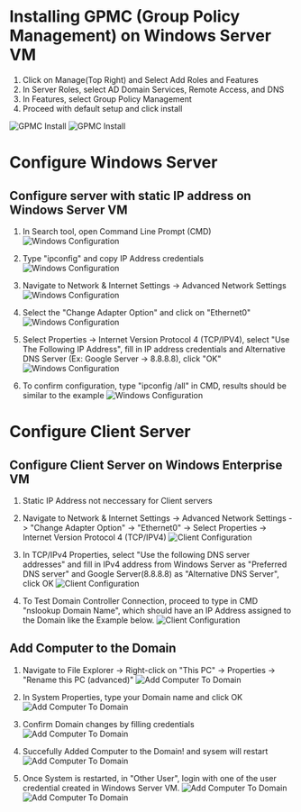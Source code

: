 # Installing GPMC (Group Policy Management) on Windows Server VM

1. Click on Manage(Top Right) and Select Add Roles and Features
2. In Server Roles, select AD Domain Services, Remote Access, and DNS
3. In Features, select Group Policy Management
4. Proceed with default setup and click install

![GPMC Install](../../ad-windows-server-lab/docs/screenshots/active-directory-install-1.png)
![GPMC Install](../../ad-windows-server-lab/docs/screenshots/active-directory-install-2.png)

# Configure Windows Server 

## Configure server with static IP address on Windows Server VM

1. In Search tool, open Command Line Prompt (CMD)
![Windows Configuration](../docs/screenshots/windows-config-2.png)

2. Type "ipconfig" and copy IP Address credentials
![Windows Configuration](../docs/screenshots/windows-config-3.png)

3. Navigate to Network & Internet Settings -> Advanced Network Settings
![Windows Configuration](../docs/screenshots/windows-config.png)

3. Select the "Change Adapter Option" and click on "Ethernet0"
![Windows Configuration](../docs/screenshots/windows-config-4.png)

4. Select Properties -> Internet Version Protocol 4 (TCP/IPV4), select "Use The Following IP Address", fill in IP address credentials and Alternative DNS Server (Ex: Google Server -> 8.8.8.8), click "OK"
![Windows Configuration](../docs/screenshots/windows-config-5.png)

5. To confirm configuration, type "ipconfig /all" in CMD, results should be similar to the example
![Windows Configuration](../docs/screenshots/windows-config-6.png)

# Configure Client Server 

## Configure Client Server on Windows Enterprise VM

1. Static IP Address not neccessary for Client servers
2. Navigate to Network & Internet Settings -> Advanced Network Settings -> "Change Adapter Option" -> "Ethernet0" -> Select Properties -> Internet Version Protocol 4 (TCP/IPV4)
![Client Configuration](../docs/screenshots/client-config.png)

3. In TCP/IPv4 Properties, select "Use the following DNS server addresses" and fill in IPv4 address from Windows Server as "Preferred DNS server" and Google Server(8.8.8.8) as "Alternative DNS Server", click OK
![Client Configuration](../docs/screenshots/client-config-2.png)

4. To Test Domain Controller Connection, proceed to type in CMD "nslookup Domain Name", which should have an IP Address assigned to the Domain like the Example below.
![Client Configuration](../docs/screenshots/client-config-3.png)

## Add Computer to the Domain

1. Navigate to File Explorer -> Right-click on "This PC" -> Properties -> "Rename this PC (advanced)" 
![Add Computer To Domain](../docs/screenshots/add-comp-to-domain.png)

2. In System Properties, type your Domain name and click OK
![Add Computer To Domain](../docs/screenshots/add-comp-to-domain-2.png)

3. Confirm Domain changes by filling credentials
![Add Computer To Domain](../docs/screenshots/add-comp-to-domain-3.png)

4. Succefully Added Computer to the Domain! and sysem will restart
![Add Computer To Domain](../docs/screenshots/add-comp-to-domain-4.png)

5. Once System is restarted, in "Other User", login with one of the user credential created in Windows Server VM.
![Add Computer To Domain](../docs/screenshots/add-comp-to-domain-5.png)
![Add Computer To Domain](../docs/screenshots/add-comp-to-domain-6.png)